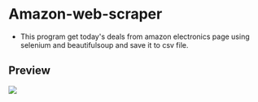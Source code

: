 # Amazon-web-scraper
<ul>
  <li>This program get today's deals from amazon electronics page using selenium and beautifulsoup and save it to  csv file.</li>
</ul>

<h2>Preview</h2>
<img src="https://user-images.githubusercontent.com/91461938/192419137-66fa3fb2-2552-4320-a18a-b3326d059786.gif">

